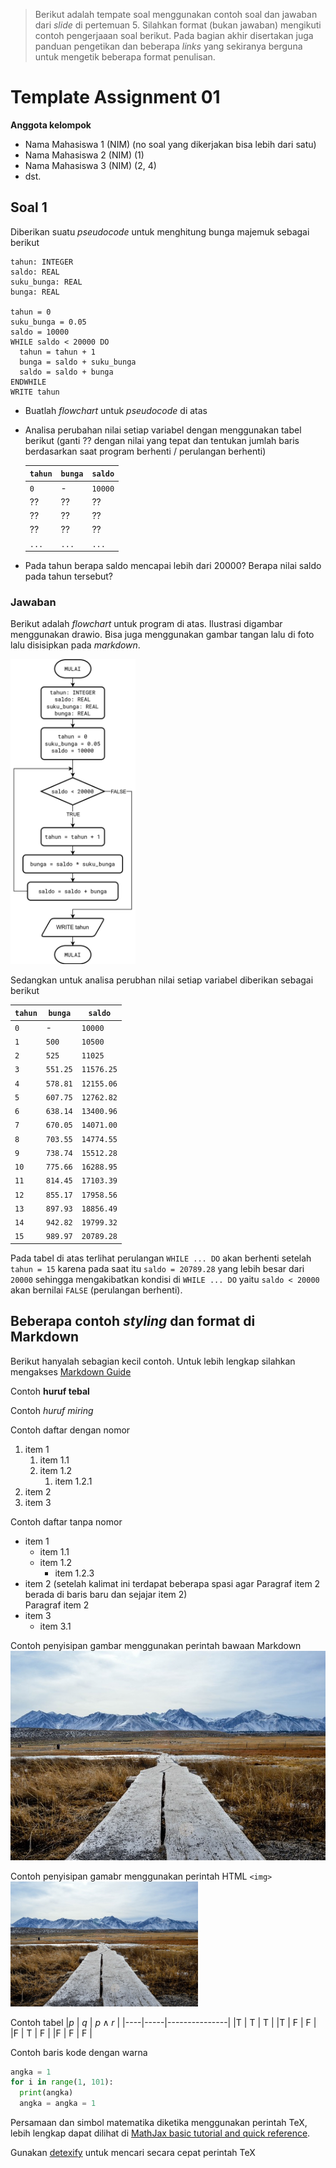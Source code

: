 > Berikut adalah tempate soal menggunakan contoh soal
> dan jawaban dari _slide_ di pertemuan 5. 
> Silahkan format (bukan jawaban) mengikuti contoh 
> pengerjaaan soal berikut.
> Pada bagian akhir disertakan juga panduan pengetikan
> dan beberapa *links* yang sekiranya berguna
> untuk mengetik beberapa format penulisan.

# Template Assignment 01

**Anggota kelompok**
- Nama Mahasiswa 1 (NIM) (no soal yang dikerjakan bisa lebih dari satu)
- Nama Mahasiswa 2 (NIM) (1)
- Nama Mahasiswa 3 (NIM) (2, 4)
- dst.


## Soal 1

Diberikan suatu _pseudocode_ untuk menghitung bunga majemuk sebagai berikut

```
tahun: INTEGER
saldo: REAL
suku_bunga: REAL
bunga: REAL

tahun = 0
suku_bunga = 0.05
saldo = 10000
WHILE saldo < 20000 DO
  tahun = tahun + 1
  bunga = saldo + suku_bunga
  saldo = saldo + bunga
ENDWHILE
WRITE tahun
```
- Buatlah _flowchart_ untuk _pseudocode_ di atas
- Analisa perubahan nilai setiap variabel dengan menggunakan 
  tabel berikut (ganti ?? dengan nilai yang tepat dan tentukan jumlah
  baris berdasarkan saat program berhenti / perulangan berhenti)

  | `tahun` | `bunga` | `saldo` |
  |---------|---------|---------|
  | `0`     | -       | `10000` |
  | ??      | ??      | ??      |
  | ??      | ??      | ??      |
  | ??      | ??      | ??      |
  | `...`   | `...`   | `...`   |

- Pada tahun berapa saldo mencapai lebih dari 20000? 
  Berapa nilai saldo pada tahun tersebut?
  
### Jawaban

Berikut adalah _flowchart_ untuk program di atas. Ilustrasi digambar
menggunakan drawio. Bisa juga menggunakan gambar tangan lalu di foto
lalu disisipkan pada _markdown_.

<img src="../figures/week-05-ex-04.drawio.png" width=200>

Sedangkan untuk analisa perubhan nilai setiap variabel diberikan sebagai 
berikut

  | `tahun` | `bunga`  | `saldo`    |
  |---------|----------|------------|
  | `0`     | -        | `10000`    |
  | `1`     | `500`    | `10500`    |
  | `2`     | `525`    | `11025`    |
  | `3`     | `551.25` | `11576.25` | 
  | `4`     | `578.81` | `12155.06` |
  | `5`     | `607.75` | `12762.82` |
  | `6`     | `638.14` | `13400.96` |
  | `7`     | `670.05` | `14071.00` |
  | `8`     | `703.55` | `14774.55` |
  | `9`     | `738.74` | `15512.28` |
  | `10`    | `775.66` | `16288.95` |
  | `11`    | `814.45` | `17103.39` |
  | `12`    | `855.17` | `17958.56` |
  | `13`    | `897.93` | `18856.49` |
  | `14`    | `942.82` | `19799.32` |
  | `15`    | `989.97` | `20789.28` |
  
Pada tabel di atas terlihat perulangan `WHILE ... DO` akan berhenti
setelah `tahun = 15` karena pada saat itu `saldo = 20789.28` yang 
lebih besar dari `20000` sehingga mengakibatkan kondisi di `WHILE ... DO`
yaitu `saldo < 20000` akan bernilai `FALSE` (perulangan berhenti).


## Beberapa contoh _styling_ dan format di Markdown
Berikut hanyalah sebagian kecil contoh. Untuk lebih lengkap
silahkan mengakses [Markdown Guide](https://www.markdownguide.org/)

Contoh **huruf tebal**

Contoh _huruf miring_


Contoh daftar dengan nomor 
1. item 1
   1. item 1.1
   2. item 1.2
      1. item 1.2.1
2. item 2
3. item 3

Contoh daftar tanpa nomor 
- item 1 
  - item 1.1
  - item 1.2
    - item 1.2.3
- item 2 (setelah kalimat ini terdapat beberapa spasi
  agar Paragraf item 2 berada di baris baru dan sejajar 
  item 2)    
  Paragraf item 2
- item 3
  - item 3.1


Contoh penyisipan gambar menggunakan perintah bawaan 
Markdown
![nama_image](pexels-photo-41126.jpeg)

Contoh penyisipan gamabr menggunakan perintah HTML `<img>`
<img src="./pexels-photo-41126.jpeg" width=300>


Contoh tabel
|$p$ | $q$ | $p \wedge r$  |
|----|-----|---------------|
|T | T | T  | 
|T | F | F  | 
|F | T | F  | 
|F | F | F  | 


Contoh baris kode dengan warna
```py
angka = 1
for i in range(1, 101):
  print(angka)
  angka = angka = 1
```

Persamaan dan simbol matematika diketika menggunakan
perintah TeX, lebih lengkap dapat dilihat di 
[MathJax basic tutorial and quick reference](https://math.meta.stackexchange.com/questions/5020/mathjax-basic-tutorial-and-quick-reference).    

Gunakan [detexify](https://detexify.kirelabs.org/classify.html) untuk mencari secara cepat perintah TeX 
